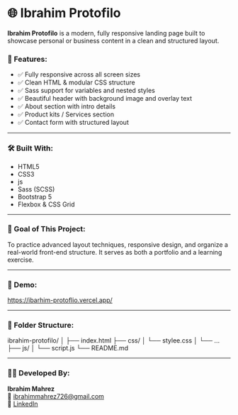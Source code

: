 
# 🌐 Ibrahim Protofilo

**Ibrahim Protofilo** is a modern, fully responsive landing page built to showcase personal or business content in a clean and structured layout.

### 📌 Features:
- ✅ Fully responsive across all screen sizes
- ✅ Clean HTML & modular CSS structure
- ✅ Sass support for variables and nested styles
- ✅ Beautiful header with background image and overlay text
- ✅ About section with intro details
- ✅ Product kits / Services section
- ✅ Contact form with structured layout

---

### 🛠️ Built With:
- HTML5
- CSS3
- js
- Sass (SCSS)
- Bootstrap 5
- Flexbox & CSS Grid

---

### 🎯 Goal of This Project:
To practice advanced layout techniques, responsive design, and organize a real-world front-end structure. It serves as both a portfolio and a learning exercise.

---

### 🔗 Demo:
https://ibarhim-protoflio.vercel.app/

---

### 📁 Folder Structure:
ibrahim-protofilo/
│
├── index.html
├── css/
│ └── stylee.css
│ └── ...
├── js/
│ └── script.js
└── README.md


---

### 👨‍💻 Developed By:
**Ibrahim Mahrez**  
📧 [ibrahimmahrez726@gmail.com](mailto:ibrahimmahrez726@gmail.com)  
🔗 [LinkedIn](https://www.linkedin.com/in/ibrahim-mohamed-haraz-95114a2ab/)


